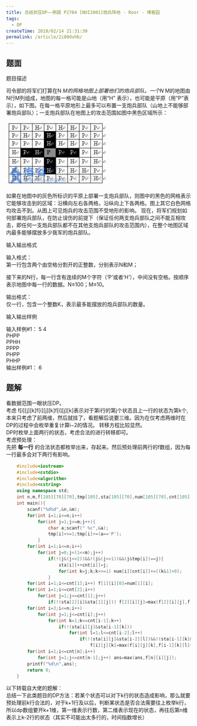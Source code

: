 ```yaml
---
title: 总结状压DP——例题 P2704 [NOI2001]炮兵阵地 - Roor - 博客园
tags:
  - DP
createTime: 2018/02/14 21:31:30
permalink: /article/2i80dvhb/
---
```

## 题面
题目描述

司令部的将军们打算在N _M的网格地图上部署他们的炮兵部队。一个N_ M的地图由N行M列组成，地图的每一格可能是山地（用“H”
表示），也可能是平原（用“P”表示），如下图。在每一格平原地形上最多可以布置一支炮兵部队（山地上不能够部署炮兵部队）；一支炮兵部队在地图上的攻击范围如图中黑色区域所示：

![洛谷炮兵阵地](.\炮兵阵地.png)

如果在地图中的灰色所标识的平原上部署一支炮兵部队，则图中的黑色的网格表示它能够攻击到的区域：沿横向左右各两格，沿纵向上下各两格。图上其它白色网格均攻击不到。从图上可见炮兵的攻击范围不受地形的影响。
现在，将军们规划如何部署炮兵部队，在防止误伤的前提下（保证任何两支炮兵部队之间不能互相攻击，即任何一支炮兵部队都不在其他支炮兵部队的攻击范围内），在整个地图区域内最多能够摆放多少我军的炮兵部队。

输入输出格式

输入格式：  
第一行包含两个由空格分割开的正整数，分别表示N和M；

接下来的N行，每一行含有连续的M个字符（‘P’或者‘H’），中间没有空格。按顺序表示地图中每一行的数据。N≤100；M≤10。

输出格式：  
仅一行，包含一个整数K，表示最多能摆放的炮兵部队的数量。

输入输出样例

输入样例#1：
5 4  
PHPP  
PPHH  
PPPP  
PHPP  
PHHP  
输出样例#1：
6

## 题解
看数据范围一眼状压DP。  
考虑 f[i][j][k]f[i][j][k]f[i][j][k]表示对于第i行的第j个状态且上一行的状态为第k个,本来只考虑了前两维，然后就挂了，看题解后说要三维。因为在仅考虑两维时在DP的过程中会枚举重复计算i−2的情况。
转移方程比较显然。  
DP时枚举上面两行的状态，考虑合法的进行转移即可。  
考虑预处理：  
先把 **每一行** 的合法状态都枚举出来，存起来。然后预处理前两行的f数组，因为每一行最多会对下两行有影响。


```c++
    #include<iostream>
    #include<cstdio>
    #include<algorithm>
    #include<cstring>
    using namespace std;
    int n,m,f[105][70][70],tmp[105],sta[105][70],num[105][70],cnt[105],ans;
    int main(){
    	scanf("%d%d",&n,&m);
    	for(int i=1;i<=n;i++)
    		for(int j=1;j<=m;j++){
    			char a;scanf(" %c",&a);
    			tmp[i]<<=1;tmp[i]+=(a=='P');
    		}
    	for(int i=1;i<=n;i++)
    		for(int j=0;j<(1<<m);j++)
    			if(!(j&(j<<2))&&!(j&(j<<1))&&(j&tmp[i])==j){
    				sta[i][++cnt[i]]=j;
    				for(int k=j;k;k>>=1) num[i][cnt[i]]+=((k&1)>0);
    			}
    	for(int i=1;i<=cnt[1];i++) f[1][i][0]=num[1][i];
    	for(int i=1;i<=cnt[2];i++)
    		for(int j=1;j<=cnt[1];j++)
    			if(!(sta[2][i]&sta[1][j])) f[2][i][j]=max(f[2][i][j],f[1][j][0]+num[2][i]);
    	for(int i=3;i<=n;i++)
    		for(int j=1;j<=cnt[i];j++)
    			for(int k=1;k<=cnt[i-1];k++)
    				if(!(sta[i][j]&sta[i-1][k]))
    					for(int l=1;l<=cnt[i-2];l++)
    						if(!(sta[i][j]&sta[i-2][l])&&!(sta[i-1][k]&sta[i-2][l]))
    							f[i][j][k]=max(f[i][j][k],f[i-1][k][l]+num[i][j]);
    	for(int i=1;i<=cnt[n];i++) 
    		for(int j=1;j<=cnt[n-1];j++) ans=max(ans,f[n][i][j]);
    	printf("%d\n",ans);
    	return 0;
    }
```

以下转载自大佬的题解：  
总结一下此类题目的DP方法：若某个状态可以对下k行的状态造成影响，那么就要预处理前k行合法的，对于k+1行及以后，判断某状态是否合法需要往上枚举k行，所以dp数组要开k+1维，第一维表示行数，第二维表示现在的状态，再往后第n维表示上k-2行的状态（其实不可能出太多行的，时间指数增长）

